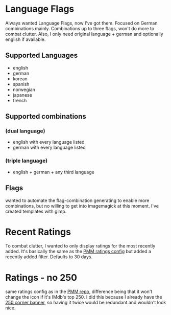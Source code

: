 # Language Flags # 

Always wanted Language Flags, now I've got them. Focused on German combinations mainly. 
Combinations up to three flags, won't do more to combat clutter. Also, I only need original language + german and optionally english if available.

## Supported Languages ##
- english
- german
- korean
- spanish
- norwegian
- japanese
- french

## Supported combinations ##
### (dual language) ###
- english with every language listed
- german with every language listed

### (triple language) ###
- english + german + any third language

## Flags ##
wanted to automate the flag-combination generating to enable more combinations, but no willing to get into imagemagick at this moment. I've created templates with gimp.

# Recent Ratings # 

To combat clutter, I wanted to only display ratings for the most recently added.
It's basically the same as the [PMM ratings config](https://github.com/meisnate12/Plex-Meta-Manager-Configs/blob/master/PMM/overlays/ratings.yml) but added a recently added filter. Defaults to 30 days.

# Ratings - no 250 # 

same ratings config as in the [PMM repo](https://github.com/meisnate12/Plex-Meta-Manager-Configs/blob/master/PMM/overlays/ratings.yml), difference being that it won't change the icon if it's IMdb's top 250.
I did this because I already have the [250 corner banner](https://github.com/meisnate12/Plex-Meta-Manager-Configs/blob/master/PMM/overlays/imdb_top_250.yml), so having it twice would be redundant and wouldn't look nice.
